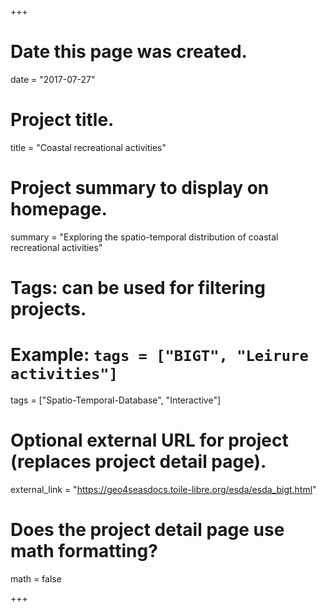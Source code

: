 +++
# Date this page was created.
date = "2017-07-27"

# Project title.
title = "Coastal recreational activities"

# Project summary to display on homepage.
summary = "Exploring the spatio-temporal distribution of coastal recreational activities"



# Tags: can be used for filtering projects.
# Example: `tags = ["BIGT", "Leirure activities"]`
tags = ["Spatio-Temporal-Database", "Interactive"]

# Optional external URL for project (replaces project detail page).
external_link = "https://geo4seasdocs.toile-libre.org/esda/esda_bigt.html"

# Does the project detail page use math formatting?
math = false

+++

